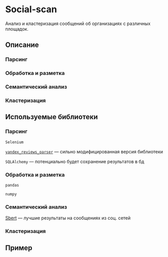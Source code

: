 # Social-scan

Анализ и кластеризация сообщений об организациях с различных площадок.

## Описание

### Парсинг

### Обработка и разметка

### Семантический анализ

### Кластеризация

## Используемые библиотеки

### Парсинг

`Selenium`

[`yandex_reviews_parser`](https://github.com/useless-apple/yandex_reviews-parser) — сильно модифицированная версия библиотеки

`SQLAlchemy` — потенциально будет сохранение результатов в бд

### Обработка и разметка

`pandas`

`numpy`

### Семантический анализ

[Sbert](https://huggingface.co/sismetanin/sbert-ru-sentiment-rusentiment) — лучшие результаты на сообщениях из соц. сетей

### Кластеризация

## Пример
